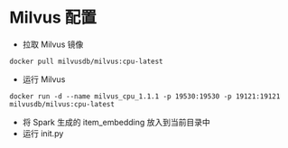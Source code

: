 # Milvus 配置

- 拉取 Milvus 镜像

```shell
docker pull milvusdb/milvus:cpu-latest
```

- 运行 Milvus

```shell
docker run -d --name milvus_cpu_1.1.1 -p 19530:19530 -p 19121:19121 milvusdb/milvus:cpu-latest
```

- 将 Spark 生成的 item_embedding 放入到当前目录中
- 运行 init.py

